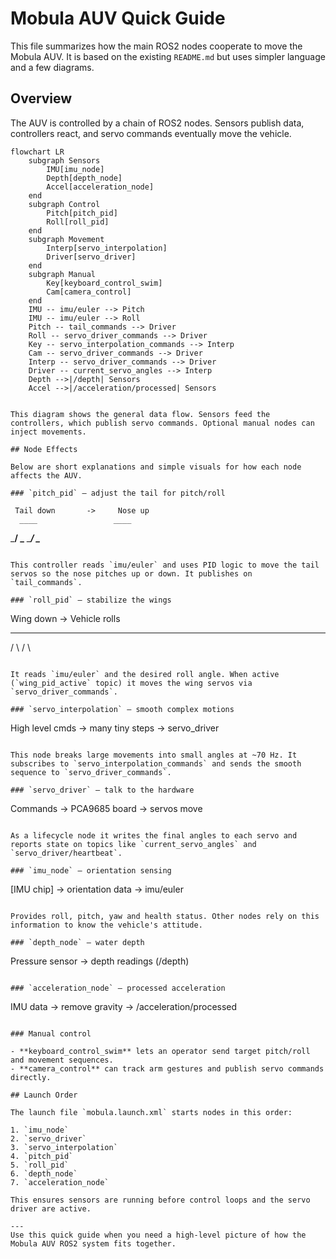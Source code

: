 # Mobula AUV Quick Guide

This file summarizes how the main ROS2 nodes cooperate to move the Mobula AUV. It is based on the existing `README.md` but uses simpler language and a few diagrams.

## Overview

The AUV is controlled by a chain of ROS2 nodes. Sensors publish data, controllers react, and servo commands eventually move the vehicle.

```mermaid
flowchart LR
    subgraph Sensors
        IMU[imu_node]
        Depth[depth_node]
        Accel[acceleration_node]
    end
    subgraph Control
        Pitch[pitch_pid]
        Roll[roll_pid]
    end
    subgraph Movement
        Interp[servo_interpolation]
        Driver[servo_driver]
    end
    subgraph Manual
        Key[keyboard_control_swim]
        Cam[camera_control]
    end
    IMU -- imu/euler --> Pitch
    IMU -- imu/euler --> Roll
    Pitch -- tail_commands --> Driver
    Roll -- servo_driver_commands --> Driver
    Key -- servo_interpolation_commands --> Interp
    Cam -- servo_driver_commands --> Driver
    Interp -- servo_driver_commands --> Driver
    Driver -- current_servo_angles --> Interp
    Depth -->|/depth| Sensors
    Accel -->|/acceleration/processed| Sensors
```
```

This diagram shows the general data flow. Sensors feed the controllers, which publish servo commands. Optional manual nodes can inject movements.

## Node Effects

Below are short explanations and simple visuals for how each node affects the AUV.

### `pitch_pid` – adjust the tail for pitch/roll

```
     Tail down       ->     Nose up
      ____                 ____
_____/    \_____     ____/    \____
```

This controller reads `imu/euler` and uses PID logic to move the tail servos so the nose pitches up or down. It publishes on `tail_commands`.

### `roll_pid` – stabilize the wings

```
  Wing down  ->  Vehicle rolls
  ____            ____
 /    \          /    \
```

It reads `imu/euler` and the desired roll angle. When active (`wing_pid_active` topic) it moves the wing servos via `servo_driver_commands`.

### `servo_interpolation` – smooth complex motions

```
High level cmds -> many tiny steps -> servo_driver
```

This node breaks large movements into small angles at ~70 Hz. It subscribes to `servo_interpolation_commands` and sends the smooth sequence to `servo_driver_commands`.

### `servo_driver` – talk to the hardware

```
Commands -> PCA9685 board -> servos move
```

As a lifecycle node it writes the final angles to each servo and reports state on topics like `current_servo_angles` and `servo_driver/heartbeat`.

### `imu_node` – orientation sensing

```
[IMU chip] -> orientation data -> imu/euler
```

Provides roll, pitch, yaw and health status. Other nodes rely on this information to know the vehicle's attitude.

### `depth_node` – water depth

```
Pressure sensor -> depth readings (/depth)
```

### `acceleration_node` – processed acceleration

```
IMU data -> remove gravity -> /acceleration/processed
```

### Manual control

- **keyboard_control_swim** lets an operator send target pitch/roll and movement sequences.
- **camera_control** can track arm gestures and publish servo commands directly.

## Launch Order

The launch file `mobula.launch.xml` starts nodes in this order:

1. `imu_node`
2. `servo_driver`
3. `servo_interpolation`
4. `pitch_pid`
5. `roll_pid`
6. `depth_node`
7. `acceleration_node`

This ensures sensors are running before control loops and the servo driver are active.

---
Use this quick guide when you need a high-level picture of how the Mobula AUV ROS2 system fits together.
